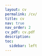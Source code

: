 ```yaml
---
layout: cv
permalink: /cv/
title: cv
nav: true
nav_order: 2
cv_pdf: cv.pdf
description: 
toc:
  sidebar: left
---
```


<!-- "publications": [
    {
      "name": "From reader to experiencer: Design and evaluation of a VR data story for promoting the situation awareness of public health threats.",
      "publisher": "International Journal of Human-Computer Studies",
      "releaseDate": "2024-01",
      "url": "https://doi.org/10.1016/j.ijhcs.2023.103137",
      "summary": "This study shows that VR data stories can improve health risk awareness by enhancing situation awareness through immersive visuals and interactive features."
    },
    {
      "name": "Is ChatGPT a Financial Expert? Evaluating Language Models on Financial Natural Language Processing.",
      "publisher": "Findings of EMNLP",
      "releaseDate": "2023-12",
      "url": "https://aclanthology.org/2023.findings-emnlp.58",
      "summary": "This study presents FinLMEval, a framework for evaluating LLMs on financial NLP tasks. It finds that while decoder-only models perform well in zero-shot scenarios, fine-tuned expert models outperform them, especially with proprietary data. The work lays the groundwork for improving LLMs in finance."
    }
    
  ], -->
